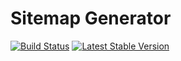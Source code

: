 # Sitemap Generator

[![Build Status](https://img.shields.io/travis/gotovsky/sitemap.svg)](https://travis-ci.org/gotovsky/sitemap)
[![Latest Stable Version](https://img.shields.io/packagist/v/gotovsky/sitemap.svg)](https://packagist.org/packages/gotovsky/sitemap)
